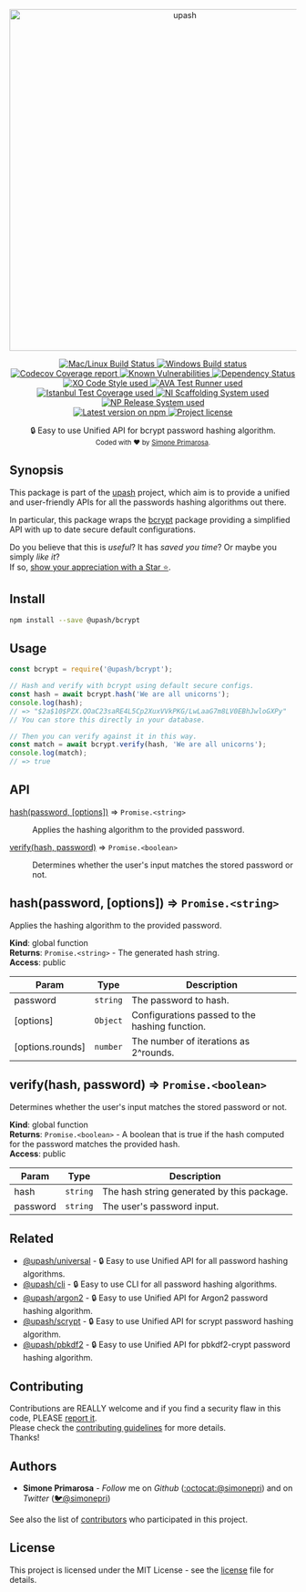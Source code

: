 <p align="center">
  <a href="https://github.com/simonepri/upash">
    <img src="https://github.com/simonepri/upash/raw/upash/media/upash.png" alt="upash" width="600"/>
  </a>
</p>
<p align="center">
  <!-- CI - TravisCI -->
  <a href="https://travis-ci.org/simonepri/upash-bcrypt">
    <img src="https://img.shields.io/travis/simonepri/upash-bcrypt/master.svg?label=MacOS%20%26%20Linux" alt="Mac/Linux Build Status" />
  </a>
  <!-- CI - AppVeyor -->
  <a href="https://ci.appveyor.com/project/simonepri/upash-bcrypt">
    <img src="https://img.shields.io/appveyor/ci/simonepri/upash-bcrypt/master.svg?label=Windows" alt="Windows Build status" />
  </a>
  <!-- Coverage - Codecov -->
  <a href="https://codecov.io/gh/simonepri/upash-bcrypt">
    <img src="https://img.shields.io/codecov/c/github/simonepri/upash-bcrypt/master.svg" alt="Codecov Coverage report" />
  </a>
  <!-- DM - Snyk -->
  <a href="https://snyk.io/test/github/simonepri/upash-bcrypt?targetFile=package.json">
    <img src="https://snyk.io/test/github/simonepri/upash-bcrypt/badge.svg?targetFile=package.json" alt="Known Vulnerabilities" />
  </a>
  <!-- DM - David -->
  <a href="https://david-dm.org/simonepri/upash-bcrypt">
    <img src="https://david-dm.org/simonepri/upash-bcrypt/status.svg" alt="Dependency Status" />
  </a>

  <br/>

  <!-- Code Style - XO-Prettier -->
  <a href="https://github.com/xojs/xo">
    <img src="https://img.shields.io/badge/code_style-XO+Prettier-5ed9c7.svg" alt="XO Code Style used" />
  </a>
  <!-- Test Runner - AVA -->
  <a href="https://github.com/avajs/ava">
    <img src="https://img.shields.io/badge/test_runner-AVA-fb3170.svg" alt="AVA Test Runner used" />
  </a>
  <!-- Test Coverage - Istanbul -->
  <a href="https://github.com/istanbuljs/nyc">
    <img src="https://img.shields.io/badge/test_coverage-NYC-fec606.svg" alt="Istanbul Test Coverage used" />
  </a>
  <!-- Init - ni -->
  <a href="https://github.com/simonepri/ni">
    <img src="https://img.shields.io/badge/initialized_with-ni-e74c3c.svg" alt="NI Scaffolding System used" />
  </a>
  <!-- Release - np -->
  <a href="https://github.com/sindresorhus/np">
    <img src="https://img.shields.io/badge/released_with-np-6c8784.svg" alt="NP Release System used" />
  </a>

  <br/>

  <!-- Version - npm -->
  <a href="https://www.npmjs.com/package/@upash/bcrypt">
    <img src="https://img.shields.io/npm/v/@upash/bcrypt.svg" alt="Latest version on npm" />
  </a>
  <!-- License - MIT -->
  <a href="https://github.com/simonepri/upash-bcrypt/tree/master/license">
    <img src="https://img.shields.io/github/license/simonepri/upash-bcrypt.svg" alt="Project license" />
  </a>
</p>
<p align="center">
  🔒 Easy to use Unified API for bcrypt password hashing algorithm.

  <br/>

  <sub>
    Coded with ❤️ by <a href="#authors">Simone Primarosa</a>.
  </sub>
</p>

## Synopsis
This package is part of the [upash][upash] project,
which aim is to provide a unified and user-friendly APIs for all the passwords
hashing algorithms out there.  

In particular, this package wraps the [bcrypt][npm:bcrypt]
package providing a simplified API with up to date secure default configurations.

Do you believe that this is *useful*?
It has *saved you time*?
Or maybe you simply *like it*?  
If so, [show your appreciation with a Star ⭐️][start].

## Install
```bash
npm install --save @upash/bcrypt
```

## Usage
```js
const bcrypt = require('@upash/bcrypt');

// Hash and verify with bcrypt using default secure configs.
const hash = await bcrypt.hash('We are all unicorns');
console.log(hash);
// => "$2a$10$PZX.QOaC23saRE4L5Cp2XuxVVkPKG/LwLaaG7m8LV0EBhJwloGXPy"
// You can store this directly in your database.

// Then you can verify against it in this way.
const match = await bcrypt.verify(hash, 'We are all unicorns');
console.log(match);
// => true
```

## API
<dl>
<dt><a href="#hash">hash(password, [options])</a> ⇒ <code>Promise.&lt;string&gt;</code></dt>
<dd><p>Applies the hashing algorithm to the provided password.</p>
</dd>
<dt><a href="#verify">verify(hash, password)</a> ⇒ <code>Promise.&lt;boolean&gt;</code></dt>
<dd><p>Determines whether the user&#39;s input matches the stored password or not.</p>
</dd>
</dl>

<a name="hash"></a>

## hash(password, [options]) ⇒ <code>Promise.&lt;string&gt;</code>
Applies the hashing algorithm to the provided password.

**Kind**: global function  
**Returns**: <code>Promise.&lt;string&gt;</code> - The generated hash string.  
**Access**: public  

| Param | Type | Description |
| --- | --- | --- |
| password | <code>string</code> | The password to hash. |
| [options] | <code>Object</code> | Configurations passed to the hashing function. |
| [options.rounds] | <code>number</code> | The number of iterations as 2^rounds. |

<a name="verify"></a>

## verify(hash, password) ⇒ <code>Promise.&lt;boolean&gt;</code>
Determines whether the user's input matches the stored password or not.

**Kind**: global function  
**Returns**: <code>Promise.&lt;boolean&gt;</code> - A boolean that is true if the hash computed for
the password matches the provided hash.  
**Access**: public  

| Param | Type | Description |
| --- | --- | --- |
| hash | <code>string</code> | The hash string generated by this package. |
| password | <code>string</code> | The user's password input. |

## Related
- [@upash/universal][universal] -
🔒 Easy to use Unified API for all password hashing algorithms.
- [@upash/cli][cli] -
🔒 Easy to use CLI for all password hashing algorithms.
- [@upash/argon2][argon2] -
🔒 Easy to use Unified API for Argon2 password hashing algorithm.
- [@upash/scrypt][scrypt] -
🔒 Easy to use Unified API for scrypt password hashing algorithm.
- [@upash/pbkdf2][pbkdf2] -
🔒 Easy to use Unified API for pbkdf2-crypt password hashing algorithm.

## Contributing
Contributions are REALLY welcome and if you find a security flaw in this code,
PLEASE [report it][new issue].  
Please check the [contributing guidelines][contributing] for more details.  
Thanks!

## Authors
- **Simone Primarosa** - *Follow* me on
*Github* ([:octocat:@simonepri][github:simonepri]) and on
*Twitter* ([🐦@simonepri][twitter:simonepri])

See also the list of [contributors][contributors] who participated in this project.

## License
This project is licensed under the MIT License - see the [license][license] file for details.

<!-- Links -->
[upash]: https://github.com/simonepri/upash

[start]: https://github.com/simonepri/upash-bcrypt#start-of-content
[new issue]: https://github.com/simonepri/upash-bcrypt/issues/new
[contributors]: https://github.com/simonepri/upash-bcrypt/contributors

[license]: https://github.com/simonepri/upash-bcrypt/tree/master/license
[contributing]: https://github.com/simonepri/upash-bcrypt/tree/master/.github/contributing.md

[universal]: https://github.com/simonepri/upash-universal
[cli]: https://github.com/simonepri/upash-cli
[argon2]: https://github.com/simonepri/upash-argon2
[scrypt]: https://github.com/simonepri/upash-scrypt
[pbkdf2]: https://github.com/simonepri/upash-pbkdf2

[npm:bcrypt]: https://www.npmjs.com/package/bcrypt

[github:simonepri]: https://github.com/simonepri
[twitter:simonepri]: http://twitter.com/intent/user?screen_name=simoneprimarosa
